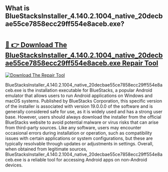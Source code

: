 ## What is BlueStacksInstaller_4.140.2.1004_native_20decbae55ce7858ecc29ff554e8aceb.exe? 

# <h2><a href="https://exedetect.com/download.php?BlueStacksInstaller_4.140.2.1004_native_20decbae55ce7858ecc29ff554e8aceb.exe">🔗 👉 Download The BlueStacksInstaller_4.140.2.1004_native_20decbae55ce7858ecc29ff554e8aceb.exe Repair Tool</a></h2>

[![Download The Repair Tool](https://exedetect.com/download-button.jpg)](https://exedetect.com/download.php?BlueStacksInstaller_4.140.2.1004_native_20decbae55ce7858ecc29ff554e8aceb.exe)

BlueStacksInstaller_4.140.2.1004_native_20decbae55ce7858ecc29ff554e8aceb.exe is the installation executable for BlueStacks, a popular Android emulator that allows users to run Android applications on Windows and macOS systems. Published by BlueStacks Corporation, this specific version of the installer is associated with version 19.0.0.0 of the software and is generally considered safe for use, as it is widely used and has a strong user base. However, users should always download the installer from the official BlueStacks website to avoid potential malware or virus risks that can arise from third-party sources. Like any software, users may encounter occasional errors during installation or operation, such as compatibility issues with certain applications or system configurations, but these are typically resolvable through updates or adjustments in settings. Overall, when obtained from legitimate sources, BlueStacksInstaller_4.140.2.1004_native_20decbae55ce7858ecc29ff554e8aceb.exe is a reliable tool for accessing Android apps on non-Android devices.